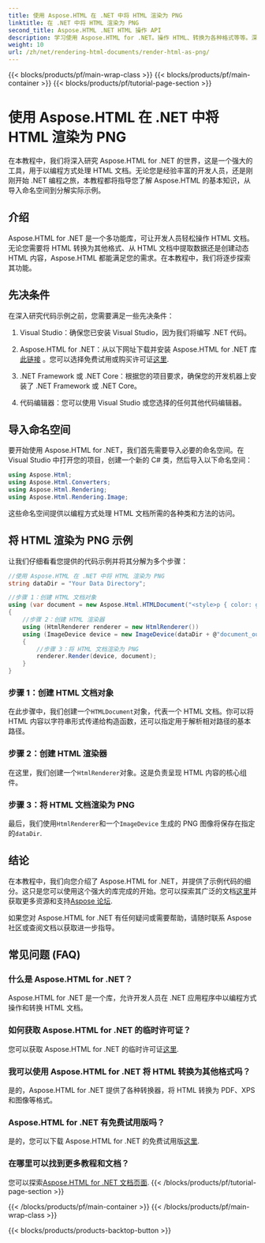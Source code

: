```yaml
---
title: 使用 Aspose.HTML 在 .NET 中将 HTML 渲染为 PNG
linktitle: 在 .NET 中将 HTML 渲染为 PNG
second_title: Aspose.HTML .NET HTML 操作 API
description: 学习使用 Aspose.HTML for .NET。操作 HTML、转换为各种格式等等。深入了解这个全面的教程！
weight: 10
url: /zh/net/rendering-html-documents/render-html-as-png/
---
```


{{< blocks/products/pf/main-wrap-class >}}
{{< blocks/products/pf/main-container >}}
{{< blocks/products/pf/tutorial-page-section >}}

# 使用 Aspose.HTML 在 .NET 中将 HTML 渲染为 PNG


在本教程中，我们将深入研究 Aspose.HTML for .NET 的世界，这是一个强大的工具，用于以编程方式处理 HTML 文档。无论您是经验丰富的开发人员，还是刚刚开始 .NET 编程之旅，本教程都将指导您了解 Aspose.HTML 的基本知识，从导入命名空间到分解实际示例。

## 介绍

Aspose.HTML for .NET 是一个多功能库，可让开发人员轻松操作 HTML 文档。无论您需要将 HTML 转换为其他格式、从 HTML 文档中提取数据还是创建动态 HTML 内容，Aspose.HTML 都能满足您的需求。在本教程中，我们将逐步探索其功能。

## 先决条件

在深入研究代码示例之前，您需要满足一些先决条件：

1. Visual Studio：确保您已安装 Visual Studio，因为我们将编写 .NET 代码。

2.  Aspose.HTML for .NET：从以下网址下载并安装 Aspose.HTML for .NET 库[此链接](https://releases.aspose.com/html/net/) 。您可以选择免费试用或购买许可证[这里](https://purchase.aspose.com/buy).

3. .NET Framework 或 .NET Core：根据您的项目要求，确保您的开发机器上安装了 .NET Framework 或 .NET Core。

4. 代码编辑器：您可以使用 Visual Studio 或您选择的任何其他代码编辑器。

## 导入命名空间

要开始使用 Aspose.HTML for .NET，我们首先需要导入必要的命名空间。在 Visual Studio 中打开您的项目，创建一个新的 C# 类，然后导入以下命名空间：

```csharp
using Aspose.Html;
using Aspose.Html.Converters;
using Aspose.Html.Rendering;
using Aspose.Html.Rendering.Image;
```

这些命名空间提供以编程方式处理 HTML 文档所需的各种类和方法的访问。

## 将 HTML 渲染为 PNG 示例

让我们仔细看看您提供的代码示例并将其分解为多个步骤：

```csharp
//使用 Aspose.HTML 在 .NET 中将 HTML 渲染为 PNG
string dataDir = "Your Data Directory";

//步骤 1：创建 HTML 文档对象
using (var document = new Aspose.Html.HTMLDocument("<style>p { color: green; }</style><p>my first paragraph</p>", @"c:\work\"))
{
    //步骤 2：创建 HTML 渲染器
    using (HtmlRenderer renderer = new HtmlRenderer())
    using (ImageDevice device = new ImageDevice(dataDir + @"document_out.png"))
    {
        //步骤 3：将 HTML 文档渲染为 PNG
        renderer.Render(device, document);
    }
}
```

### 步骤 1：创建 HTML 文档对象

在此步骤中，我们创建一个`HTMLDocument`对象，代表一个 HTML 文档。你可以将 HTML 内容以字符串形式传递给构造函数，还可以指定用于解析相对路径的基本路径。

### 步骤 2：创建 HTML 渲染器

在这里，我们创建一个`HtmlRenderer`对象。这是负责呈现 HTML 内容的核心组件。 

### 步骤 3：将 HTML 文档渲染为 PNG

最后，我们使用`HtmlRenderer`和一个`ImageDevice` 生成的 PNG 图像将保存在指定的`dataDir`.

## 结论

在本教程中，我们向您介绍了 Aspose.HTML for .NET，并提供了示例代码的细分。这只是您可以使用这个强大的库完成的开始。您可以探索其广泛的文档[这里](https://reference.aspose.com/html/net/)并获取更多资源和支持[Aspose 论坛](https://forum.aspose.com/).

如果您对 Aspose.HTML for .NET 有任何疑问或需要帮助，请随时联系 Aspose 社区或查阅文档以获取进一步指导。

## 常见问题 (FAQ)

### 什么是 Aspose.HTML for .NET？
   Aspose.HTML for .NET 是一个库，允许开发人员在 .NET 应用程序中以编程方式操作和转换 HTML 文档。

### 如何获取 Aspose.HTML for .NET 的临时许可证？
   您可以获取 Aspose.HTML for .NET 的临时许可证[这里](https://purchase.aspose.com/temporary-license/).

### 我可以使用 Aspose.HTML for .NET 将 HTML 转换为其他格式吗？
   是的，Aspose.HTML for .NET 提供了各种转换器，将 HTML 转换为 PDF、XPS 和图像等格式。

### Aspose.HTML for .NET 有免费试用版吗？
   是的，您可以下载 Aspose.HTML for .NET 的免费试用版[这里](https://releases.aspose.com/).

### 在哪里可以找到更多教程和文档？
   您可以探索[Aspose.HTML for .NET 文档页面](https://reference.aspose.com/html/net/).
{{< /blocks/products/pf/tutorial-page-section >}}

{{< /blocks/products/pf/main-container >}}
{{< /blocks/products/pf/main-wrap-class >}}

{{< blocks/products/products-backtop-button >}}

